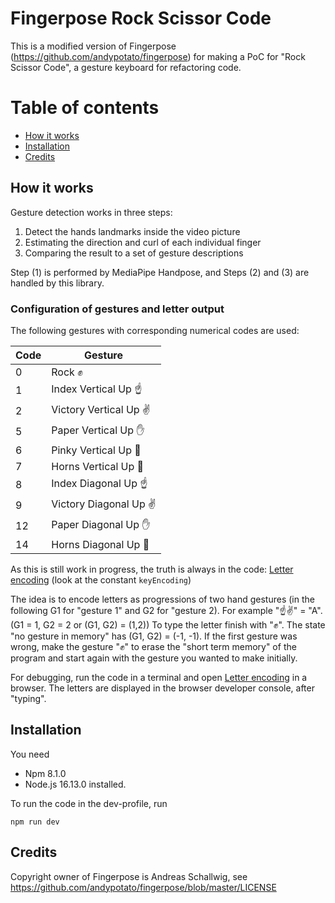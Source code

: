# Fingerpose Rock Scissor Code

This is a modified version of Fingerpose (https://github.com/andypotato/fingerpose)
for making a PoC for "Rock Scissor Code", a gesture keyboard for refactoring code.

# Table of contents

- [How it works](#how-it-works)
- [Installation](#installation)
- [Credits](#credits)

## How it works

Gesture detection works in three steps:

 1. Detect the hands landmarks inside the video picture
 2. Estimating the direction and curl of each individual finger
 3. Comparing the result to a set of gesture descriptions

Step (1) is performed by MediaPipe Handpose, and Steps (2) and (3) are handled by this library.

### Configuration of gestures and letter output

The following gestures with corresponding numerical codes are used:

| Code | Gesture                |
|------|------------------------|
| 0    | Rock ✊                 |
| 1    | Index Vertical Up ☝️   |
| 2    | Victory Vertical Up ✌️ |
| 5    | Paper Vertical Up ✋    |
| 6    | Pinky Vertical Up 🤙   |
| 7    | Horns Vertical Up 🤘   |
| 8    | Index Diagonal Up ☝️   |
| 9    | Victory Diagonal Up ✌️ |
| 12   | Paper Diagonal Up ✋    |
| 14   | Horns Diagonal Up  🤘  |

As this is still work in progress, the truth is always in the code:
[Letter encoding](./dist/index.html) (look at the constant `keyEncoding`)

The idea is to encode letters as progressions of two hand gestures (in the following G1 for "gesture 1" and G2 for "gesture 2).
For example "☝️✌️" = "A". (G1 = 1, G2 = 2 or (G1, G2) = (1,2))
To type the letter finish with "✊". The state "no gesture in memory" has (G1, G2) = (-1, -1).
If the first gesture was wrong, make the gesture "✊" to erase the "short term memory" of the program and start again with the gesture you wanted to make initially.

For debugging, run the code in a terminal and open [Letter encoding](./dist/index.html) in a browser.
The letters are displayed in the browser developer console, after "typing".

## Installation

You need
- Npm 8.1.0
- Node.js 16.13.0
installed.

To run the code in the dev-profile, run
```
npm run dev
```

## Credits

Copyright owner of Fingerpose is Andreas Schallwig, see https://github.com/andypotato/fingerpose/blob/master/LICENSE
